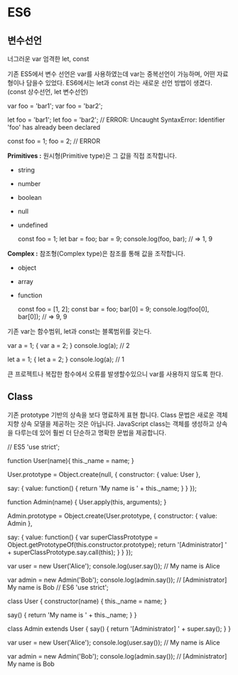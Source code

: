 # ES6 
## 변수선언
너그러운 var
엄격한 let, const

기존 ES5에서 변수 선언은 var를 사용하였는데 var는 중복선언이 가능하며, 어떤 자료형이나 담을수 있었다.
ES6에서는 let과 const 라는 새로운 선언 방법이 생겼다. (const 상수선언, let 변수선언)

var foo = 'bar1';
var foo = 'bar2';

let foo = 'bar1';
let foo = 'bar2';
// ERROR: Uncaught SyntaxError: Identifier 'foo' has already been declared

const foo = 1;
foo = 2;
// ERROR

**Primitives :** 원시형(Primitive type)은 그 값을 직접 조작합니다.

* string
* number
* boolean
* null
* undefined

    const foo = 1;
    let bar = foo;
    bar = 9;
    console.log(foo, bar); // => 1, 9

**Complex :** 참조형(Complex type)은 참조를 통해 값을 조작합니다.

* object
* array
* function

    const foo = [1, 2];
    const bar = foo;
    bar[0] = 9;
    console.log(foo[0], bar[0]); // => 9, 9

기존 var는 함수범위, let과 const는 블록범위를 갖는다.

var a = 1;
{
    var a = 2;
}
console.log(a); // 2

let a = 1;
{
    let a = 2;
}
console.log(a); // 1

큰 프로젝트나 복잡한 함수에서 오류를 발생할수있으니 var를 사용하지 않도록 한다.



## Class
기존 prototype 기반의 상속을 보다 명료하게 표현 합니다.
Class 문법은 새로운 객체지향 상속 모델을 제공하는 것은 아닙니다.
JavaScript class는 객체를 생성하고 상속을 다루는데 있어 훨씬 더 단순하고 명확한 문법을 제공합니다.

// ES5
'use strict';

function User(name){
  this._name = name;
}

User.prototype = Object.create(null, {
  constructor: {
    value: User
  },

  say: {
    value: function() {
      return 'My name is ' + this._name;
    }
  }
});

function Admin(name) {
  User.apply(this, arguments);
}

Admin.prototype = Object.create(User.prototype, {
  constructor: {
    value: Admin
  },

  say: {
    value: function() {
      var superClassPrototype =  Object.getPrototypeOf(this.constructor.prototype);
      return '[Administrator] ' + superClassPrototype.say.call(this);
    }
  }
});

var user = new User('Alice');
console.log(user.say()); // My name is Alice

var admin = new Admin('Bob');
console.log(admin.say()); // [Administrator] My name is Bob
// ES6
'use strict';

class User {
  constructor(name) {
    this._name = name;
  }

  say() {
    return 'My name is ' + this._name;
  }
}

class Admin extends User {
  say() {
    return '[Administrator] ' + super.say();
  }
}

var user = new User('Alice');
console.log(user.say()); // My name is Alice

var admin = new Admin('Bob');
console.log(admin.say()); // [Administrator] My name is Bob
